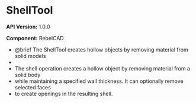 # ShellTool

**API Version:** 1.0.0

**Component:** RebelCAD

* @brief The ShellTool creates hollow objects by removing material from solid models
 * 
 * The shell operation creates a hollow object by removing material from a solid body
 * while maintaining a specified wall thickness. It can optionally remove selected faces
 * to create openings in the resulting shell.

